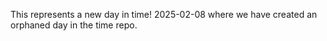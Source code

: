 This represents a new day in time! 2025-02-08 where we have created an orphaned day in the time repo.
